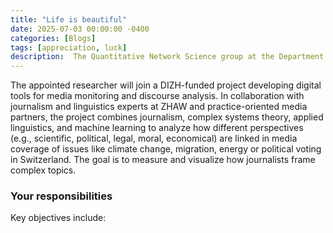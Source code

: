 ```yaml
---
title: "Life is beautiful"
date: 2025-07-03 00:00:00 -0400
categories: [Blogs]
tags: [appreciation, luck]
description:  The Quantitative Network Science group at the Department of Mathematical Modeling and Machine Learning (DM3L) of the University of Zurich (UZH) invites applications for a Postdoctoral Researcher position to join our team. The initial appointment will be for two years.
---
```

The appointed researcher will join a DIZH-funded project developing digital tools for media monitoring and discourse analysis. In collaboration with journalism and linguistics experts at ZHAW and practice-oriented media partners, the project combines journalism, complex systems theory, applied linguistics, and machine learning to analyze how different perspectives (e.g., scientific, political, legal, moral, economical) are linked in media coverage of issues like climate change, migration, energy or political voting in Switzerland. The goal is to measure and visualize how journalists frame complex topics.
### Your responsibilities
Key objectives include:

